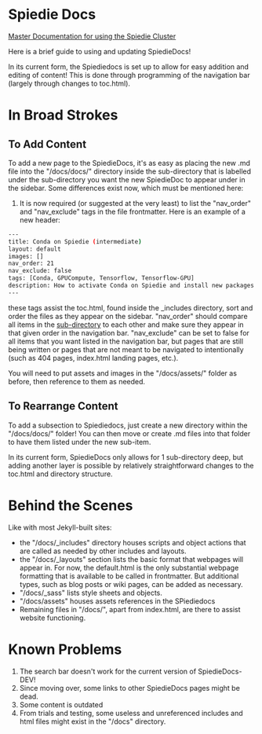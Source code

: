 # Spiedie Docs
[Master Documentation for using the Spiedie Cluster](https://binghamtonuniversity.github.io/SpiedieDocs/)


Here is a brief guide to using and updating SpiedieDocs!

In its current form, the Spiediedocs is set up to allow for easy addition and editing of content! This is done through programming of the navigation bar (largely through changes to toc.html).

# In Broad Strokes

## To Add Content

To add a new page to the SpiedieDocs, it's as easy as placing the new .md file into the "/docs/docs/" directory inside the sub-directory that is labelled under the sub-directory you want the new SpiedieDoc to appear under in the sidebar. Some differences exist now, which must be mentioned here:

1. It is now required (or suggested at the very least) to list the "nav_order" and "nav_exclude" tags in the file frontmatter. Here is an example of a new header:

```bash
--- 
title: Conda on Spiedie (intermediate)
layout: default 
images: []
nav_order: 21
nav_exclude: false
tags: [Conda, GPUCompute, Tensorflow, Tensorflow-GPU]
description: How to activate Conda on Spiedie and install new packages
---
```
these tags assist the toc.html, found inside the  _includes directory, sort and order the files as they appear on the sidebar. "nav_order" should compare all items in the <u>sub-directory</u> to each other and make sure they appear in that given order in the navigation bar. "nav_exclude" can be set to false for all items that you want listed in the navigation bar, but pages that are still being written or pages that are not meant to be navigated to intentionally (such as 404 pages, index.html landing pages, etc.).

You will need to put assets and images in the "/docs/assets/" folder as before, then reference to them as needed.

## To Rearrange Content

To add a subsection to Spiediedocs, just create a new directory within the "/docs/docs/" folder! You can then move or create .md files into that folder to have them listed under the new sub-item. 

In its current form, SpiedieDocs only allows for 1 sub-directory deep, but adding another layer is possible by relatively straightforward changes to the toc.html and directory structure.

# Behind the Scenes

Like with most Jekyll-built sites:
- the "/docs/_includes" directory houses scripts and object actions that are called as needed by other includes and layouts.
- the "/docs/_layouts" section lists the basic format that webpages will appear in. For now, the default.html is the only substantial webpage formatting that is available to be called in frontmatter. But additional types, such as blog posts or wiki pages, can be added as necessary.
- "/docs/_sass" lists style sheets and objects.
- "/docs/assets" houses assets references in the SPiediedocs
- Remaining files in "/docs/", apart from index.html, are there to assist website functioning.

# Known Problems

1. The search bar doesn't work for the current version of SpiedieDocs-DEV!
2. Since moving over, some links to other SpiedieDocs pages might be dead.
3. Some content is outdated
4. From trials and testing, some useless and unreferenced includes and html files might exist in the "/docs" directory.